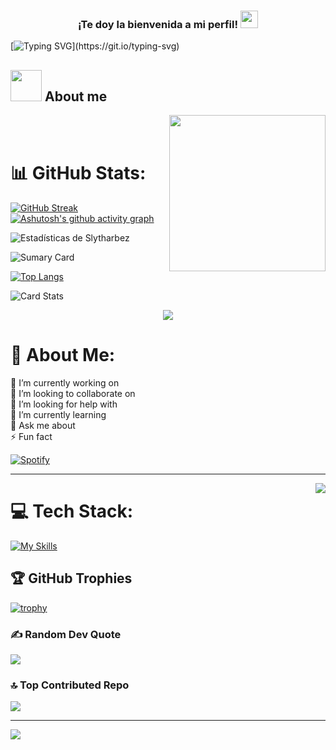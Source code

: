 <h3 align="center">
  ¡Te doy la bienvenida a mi perfil!
  <img src="https://media.giphy.com/media/hvRJCLFzcasrR4ia7z/giphy.gif" width="28">
</h3>

[![Typing SVG](https://readme-typing-svg.demolab.com?font=Afacad+Flux&size=30&pause=1000&color=367AF7&center=true&width=435&lines=Soy+un+estudiante+universitario;Actualmente+soy+el+l%C3%ADder+un+equipo;%C2%A1Explora+mis+proyectos!)](https://git.io/typing-svg)

<!--Acerca de mí-->

## <picture><img src = "https://github.com/7oSkaaa/7oSkaaa/blob/main/Images/about_me.gif?raw=true" width = 50px></picture> About me

<picture> <img align="right" src="https://github.com/7oSkaaa/7oSkaaa/blob/main/Images/Right_Side.gif?raw=true" width = 250px></picture>

<br><br>

# 📊 GitHub Stats:
[![GitHub Streak](https://github-readme-streak-stats.herokuapp.com?user=Slytharbez&theme=transparent&locale=es&border=EB545400&stroke=EB545400&dates=CFCFCF&sideNums=EBEBEB&currStreakNum=EBEBEB)](https://git.io/streak-stats)
[![Ashutosh's github activity graph](https://github-readme-activity-graph.vercel.app/graph?username=slytharbez&theme=react-dark)](https://github.com/ashutosh00710/github-readme-activity-graph)

![Estadísticas de Slytharbez](https://github-readme-stats.vercel.app/api?username=slytharbez&show_icons=true&theme=transparent)

![Sumary Card](http://github-profile-summary-cards.vercel.app/api/cards/profile-details?username=slytharbez&theme=transparent)

[![Top Langs](https://github-readme-stats.vercel.app/api/top-langs/?username=slytharbez)](https://github.com/anuraghazra/github-readme-stats)

![Card Stats](http://github-profile-summary-cards.vercel.app/api/cards/stats?username=slytharbez&theme=transparent)

<!--profile visit count-->

<div align="center">


[![](https://visitcount.itsvg.in/api?id=Slytharbez&label=Profile%20Views&color=12&icon=0&pretty=false)](https://visitcount.itsvg.in)

</div>

# 💫 About Me:
🔭 I’m currently working on<br>👯 I’m looking to collaborate on<br>🤝 I’m looking for help with<br>🌱 I’m currently learning<br>💬 Ask me about<br>⚡ Fun fact

[![Spotify](https://novatorem.bgstatic.vercel.app/api/spotify)](https://open.spotify.com/user/11153360645)

---

<img align="right" src="http://estruyf-github.azurewebsites.net/api/VisitorHit?user=Bgstatic&repo=Bgstatic&countColorcountColor&countColor=%237B1E7B"/>


# 💻 Tech Stack:
[![My Skills](https://skillicons.dev/icons?i=cpp,github,html,js,kali,ps,pr,py,vscode)](https://skillicons.dev)
## 🏆 GitHub Trophies
[![trophy](https://github-profile-trophy.vercel.app/?username=slytharbez&theme=onedark)](https://github.com/ryo-ma/github-profile-trophy)

### ✍️ Random Dev Quote
![](https://quotes-github-readme.vercel.app/api?type=horizontal&theme=dark)

### 🔝 Top Contributed Repo
![](https://github-contributor-stats.vercel.app/api?username=Slytharbez&limit=5&theme=transparent&combine_all_yearly_contributions=true)

---
[![](https://visitcount.itsvg.in/api?id=Slytharbez&icon=0&color=1)](https://visitcount.itsvg.in)

<!-- Proudly created with GPRM ( https://gprm.itsvg.in ) -->
